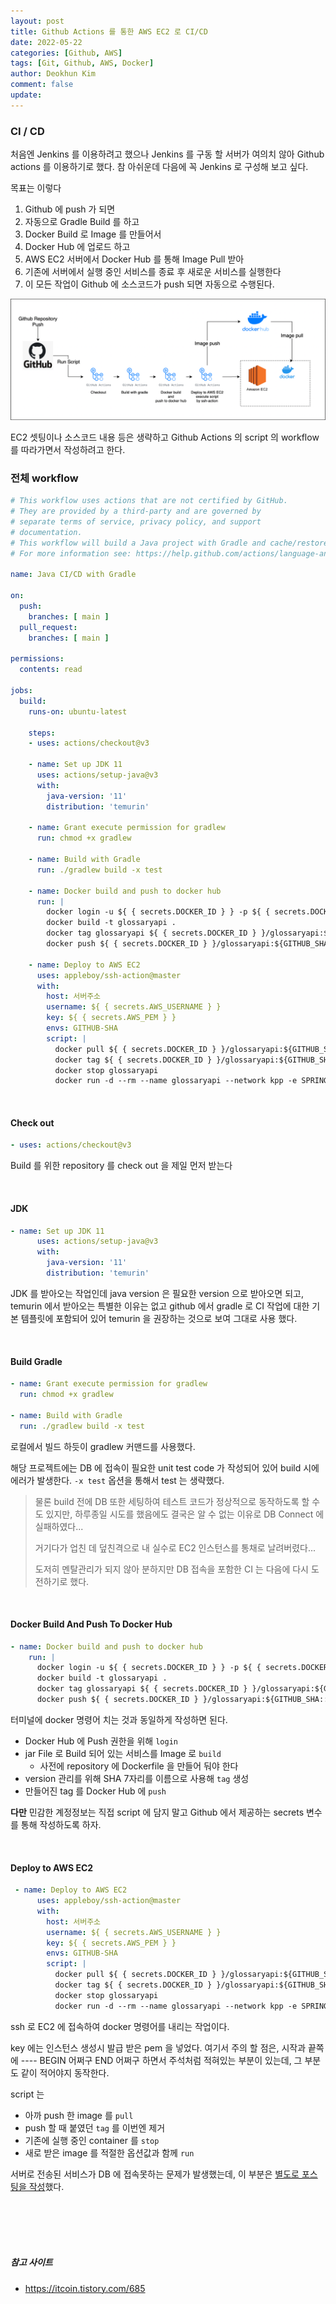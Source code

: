 ```yaml
---
layout: post
title: Github Actions 를 통한 AWS EC2 로 CI/CD
date: 2022-05-22
categories: [Github, AWS]
tags: [Git, Github, AWS, Docker]
author: Deokhun Kim
comment: false
update: 
---
```


### CI / CD
처음엔 Jenkins 를 이용하려고 했으나 Jenkins 를 구동 할 서버가 여의치 않아 Github actions 를 이용하기로 했다.
참 아쉬운데 다음에 꼭 Jenkins 로 구성해 보고 싶다.

목표는 이렇다
1. Github 에 push 가 되면
2. 자동으로 Gradle Build 를 하고
3. Docker Build 로 Image 를 만들어서
4. Docker Hub 에 업로드 하고
5. AWS EC2 서버에서 Docker Hub 를 통해 Image Pull 받아
6. 기존에 서버에서 실행 중인 서비스를 종료 후 새로운 서비스를 실행한다
7. 이 모든 작업이 Github 에 소스코드가 push 되면 자동으로 수행된다.


<img src="/assets/postimg/2022_05/CICD.png">

<br/>

EC2 셋팅이나 소스코드 내용 등은 생략하고 Github Actions 의 script 의 workflow 를 따라가면서 작성하려고 한다.


### 전체 workflow
``` yml
# This workflow uses actions that are not certified by GitHub.
# They are provided by a third-party and are governed by
# separate terms of service, privacy policy, and support
# documentation.
# This workflow will build a Java project with Gradle and cache/restore any dependencies to improve the workflow execution time
# For more information see: https://help.github.com/actions/language-and-framework-guides/building-and-testing-java-with-gradle

name: Java CI/CD with Gradle

on:
  push:
    branches: [ main ]
  pull_request:
    branches: [ main ]

permissions:
  contents: read

jobs:
  build:
    runs-on: ubuntu-latest

    steps:
    - uses: actions/checkout@v3
    
    - name: Set up JDK 11
      uses: actions/setup-java@v3
      with:
        java-version: '11'
        distribution: 'temurin'
        
    - name: Grant execute permission for gradlew
      run: chmod +x gradlew
      
    - name: Build with Gradle
      run: ./gradlew build -x test
           
    - name: Docker build and push to docker hub
      run: |
        docker login -u ${ { secrets.DOCKER_ID } } -p ${ { secrets.DOCKER_PASSWORD } } 
        docker build -t glossaryapi . 
        docker tag glossaryapi ${ { secrets.DOCKER_ID } }/glossaryapi:${GITHUB_SHA::7} 
        docker push ${ { secrets.DOCKER_ID } }/glossaryapi:${GITHUB_SHA::7}
    
    - name: Deploy to AWS EC2
      uses: appleboy/ssh-action@master
      with:
        host: 서버주소
        username: ${ { secrets.AWS_USERNAME } }
        key: ${ { secrets.AWS_PEM } }
        envs: GITHUB-SHA
        script: |
          docker pull ${ { secrets.DOCKER_ID } }/glossaryapi:${GITHUB_SHA::7}
          docker tag ${ { secrets.DOCKER_ID } }/glossaryapi:${GITHUB_SHA::7} glossaryapi
          docker stop glossaryapi
          docker run -d --rm --name glossaryapi --network kpp -e SPRING_DATASOURCE_URL=jdbc:mysql://mysql:3306/glossary?useSSL=false glossaryapi     
```
<br/>

#### Check out
``` yaml
- uses: actions/checkout@v3
```
Build 를 위한 repository 를 check out 을 제일 먼저 받는다

<br/>

#### JDK 
``` yaml
- name: Set up JDK 11
      uses: actions/setup-java@v3
      with:
        java-version: '11'
        distribution: 'temurin'
```
JDK 를 받아오는 작업인데 java version 은 필요한 version 으로 받아오면 되고, 
temurin 에서 받아오는 특별한 이유는 없고 github 에서 gradle 로 CI 작업에 대한 기본 템플릿에 포함되어 있어 temurin 을 권장하는 것으로 보여 그대로 사용 했다. 

<br/>

#### Build Gradle
```yaml
- name: Grant execute permission for gradlew
  run: chmod +x gradlew

- name: Build with Gradle
  run: ./gradlew build -x test
```
로컬에서 빌드 하듯이 gradlew 커맨드를 사용했다.

해당 프로젝트에는 DB 에 접속이 필요한 unit test code 가 작성되어 있어 build 시에 에러가 발생한다.
`-x test` 옵션을 통해서 test 는 생략했다.

> 물론 build 전에 DB 또한 세팅하여 테스트 코드가 정상적으로 동작하도록 할 수도 있지만, 
> 하루종일 시도를 했음에도 결국은 알 수 없는 이유로 DB Connect 에 실패하였다...
> 
> 거기다가 업친 데 덮친격으로 내 실수로 EC2 인스턴스를 통채로 날려버렸다...
> 
> 도저히 멘탈관리가 되지 않아 분하지만 DB 접속을 포함한 CI 는 다음에 다시 도전하기로 했다.

<br/>

#### Docker Build And Push To Docker Hub
```yaml
- name: Docker build and push to docker hub
    run: |
      docker login -u ${ { secrets.DOCKER_ID } } -p ${ { secrets.DOCKER_PASSWORD } } 
      docker build -t glossaryapi . 
      docker tag glossaryapi ${ { secrets.DOCKER_ID } }/glossaryapi:${GITHUB_SHA::7} 
      docker push ${ { secrets.DOCKER_ID } }/glossaryapi:${GITHUB_SHA::7}
```
터미널에 docker 명령어 치는 것과 동일하게 작성하면 된다.
* Docker Hub 에 Push 권한을 위해 `login`
* jar File 로 Build 되어 있는 서비스를 Image 로 `build`
    * 사전에 repository 에 Dockerfile 을 만들어 둬야 한다
* version 관리를 위해 SHA 7자리를 이름으로 사용해 `tag` 생성
* 만들어진 tag 를 Docker Hub 에 `push`


**다만** 민감한 계정정보는 직접 script 에 담지 말고 Github 에서 제공하는 secrets 변수를 통해 작성하도록 하자.

<br/>

#### Deploy to AWS EC2
``` yaml
 - name: Deploy to AWS EC2
      uses: appleboy/ssh-action@master
      with:
        host: 서버주소
        username: ${ { secrets.AWS_USERNAME } }
        key: ${ { secrets.AWS_PEM } }
        envs: GITHUB-SHA
        script: |
          docker pull ${ { secrets.DOCKER_ID } }/glossaryapi:${GITHUB_SHA::7}
          docker tag ${ { secrets.DOCKER_ID } }/glossaryapi:${GITHUB_SHA::7} glossaryapi
          docker stop glossaryapi
          docker run -d --rm --name glossaryapi --network kpp -e SPRING_DATASOURCE_URL=jdbc:mysql://mysql:3306/glossary?useSSL=false glossaryapi        
```

ssh 로 EC2 에 접속하여 docker 명령어를 내리는 작업이다.

key 에는 인스턴스 생성시 발급 받은 pem 을 넣었다. 여기서 주의 할 점은, 시작과 끝쪽에 ---- BEGIN 어쩌구 END 어쩌구 하면서 주석처럼 적혀있는 부분이 있는데, 그 부분도 같이 적어야지 동작한다.

script 는
* 아까 push 한 image 를 `pull`
* push 할 때 붙였던 `tag` 를 이번엔 제거
* 기존에 실행 중인 container 를 `stop` 
* 새로 받은 image 를 적절한 옵션값과 함께 `run`

서버로 전송된 서비스가 DB 에 접속못하는 문제가 발생했는데, 이 부분은 [별도로 포스팅을 작성](https://deokhunkim.github.io/posts/docker/%EB%8B%A4%EB%A5%B8-docker-container%EC%9D%98-db-%EC%A0%91%EC%86%8D-%EC%98%A4%EB%A5%98.html)했다. 

<br/>


<br/>
<br/>
<br/>


##### 참고 사이트
* https://itcoin.tistory.com/685

